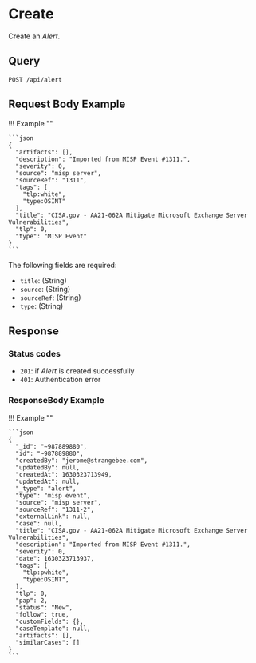 # Create

Create an *Alert*.

## Query

```plain
POST /api/alert
```


##  Request Body Example

!!! Example "" 
    
    ```json
    {
      "artifacts": [],
      "description": "Imported from MISP Event #1311.",
      "severity": 0,
      "source": "misp server",
      "sourceRef": "1311",
      "tags": [
        "tlp:white",
        "type:OSINT"
      ],
      "title": "CISA.gov - AA21-062A Mitigate Microsoft Exchange Server Vulnerabilities",
      "tlp": 0,
      "type": "MISP Event"
    }
    ```

The following fields are required: 

- `title`: (String)
- `source`: (String)
- `sourceRef`:  (String)
- `type`:  (String)

## Response

### Status codes

- `201`: if *Alert* is created successfully
- `401`: Authentication error

### ResponseBody Example

!!! Example ""

    ```json
    {
      "_id": "~987889880",
      "id": "~987889880",
      "createdBy": "jerome@strangebee.com",
      "updatedBy": null,
      "createdAt": 1630323713949,
      "updatedAt": null,
      "_type": "alert",
      "type": "misp event",
      "source": "misp server",
      "sourceRef": "1311-2",
      "externalLink": null,
      "case": null,
      "title": "CISA.gov - AA21-062A Mitigate Microsoft Exchange Server Vulnerabilities",
      "description": "Imported from MISP Event #1311.",
      "severity": 0,
      "date": 1630323713937,
      "tags": [
        "tlp:pwhite",
        "type:OSINT",
      ],
      "tlp": 0,
      "pap": 2,
      "status": "New",
      "follow": true,
      "customFields": {},
      "caseTemplate": null,
      "artifacts": [],
      "similarCases": []
    }
    ```